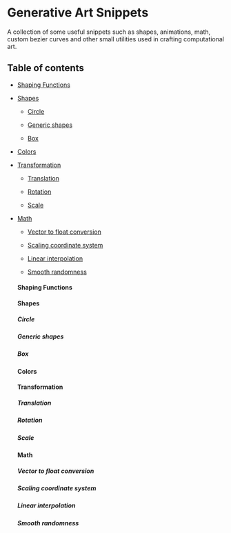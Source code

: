 # Generative Art Snippets

A collection of some useful snippets such as shapes, animations, math, custom bezier curves and other small utilities used in crafting computational art.

## Table of contents

* [Shaping Functions]()

* [Shapes]()
  
  * [Circle]()
  
  * [Generic shapes]()
  
  * [Box]()
  
* [Colors]()

* [Transformation]()

  * [Translation]()
  
  * [Rotation]()
  
  * [Scale]()
  
* [Math]()

  * [Vector to float conversion]()
  
  * [Scaling coordinate system]()
  
  * [Linear interpolation]()
  
  * [Smooth randomness]()
  
  #### Shaping Functions
  
  #### Shapes
  
  ##### Circle
  
  ##### Generic shapes
  
  ##### Box
  
  #### Colors
  
  #### Transformation
  
  ##### Translation
  
  ##### Rotation
  
  ##### Scale
  
  #### Math
  
  ##### Vector to float conversion
  
  ##### Scaling coordinate system
  
  ##### Linear interpolation
  
  ##### Smooth randomness
